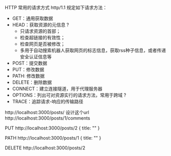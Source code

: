 HTTP 常用的请求方式
  http/1.1 规定如下请求方法：
  - GET：通用获取数据
  - HEAD：获取资源的元信息 ?
    - 只请求资源的首部；
    - 检查超链接的有效性；
    - 检查网页是否被修改；
    - 多用于自动搜索机器人获取网页的标志信息，获取rss种子信息，或者传递安全认证信息等
  - POST：提交数据
  - PUT：修改数据
  - PATH: 修改数据
  - DELETE：删除数据
  - CONNECT：建立连接隧道，用于代理服务器
  - OPTIONS：列出可对资源实行的请求方法，常用于跨域 ?
  - TRACE：追踪请求-响应的传输路径

http://localhost:3000/posts/
设计这个url
http://localhost:3000/posts/1/comments

PUT
http://localhost:3000/posts/2
{
  title: ""
}

PATH
http://localhost:3000/posts/1
{
  title: ""
}


DELETE
http://localhost:3000/posts/2

